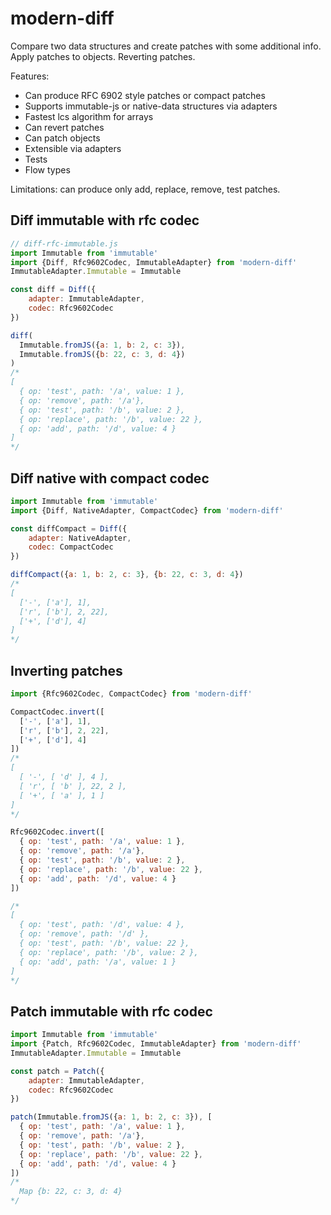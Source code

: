 modern-diff
===========

Compare two data structures and create patches with some additional info. Apply patches to objects. Reverting patches.

Features:

-	Can produce RFC 6902 style patches or compact patches
-	Supports immutable-js or native-data structures via adapters
-	Fastest lcs algorithm for arrays
-	Can revert patches
-	Can patch objects
-	Extensible via adapters
-	Tests
-	Flow types

Limitations: can produce only add, replace, remove, test patches.

Diff immutable with rfc codec
-----------------------------

```javascript
// diff-rfc-immutable.js
import Immutable from 'immutable'
import {Diff, Rfc9602Codec, ImmutableAdapter} from 'modern-diff'
ImmutableAdapter.Immutable = Immutable

const diff = Diff({
    adapter: ImmutableAdapter,
    codec: Rfc9602Codec
})

diff(
  Immutable.fromJS({a: 1, b: 2, c: 3}),
  Immutable.fromJS({b: 22, c: 3, d: 4})
)
/*
[
  { op: 'test', path: '/a', value: 1 },
  { op: 'remove', path: '/a'},
  { op: 'test', path: '/b', value: 2 },
  { op: 'replace', path: '/b', value: 22 },
  { op: 'add', path: '/d', value: 4 }
]
*/
```

Diff native with compact codec
------------------------------

```javascript
import Immutable from 'immutable'
import {Diff, NativeAdapter, CompactCodec} from 'modern-diff'

const diffCompact = Diff({
    adapter: NativeAdapter,
    codec: CompactCodec
})

diffCompact({a: 1, b: 2, c: 3}, {b: 22, c: 3, d: 4})
/*
[
  ['-', ['a'], 1],
  ['r', ['b'], 2, 22],
  ['+', ['d'], 4]
]
*/
```

Inverting patches
-----------------

```js
import {Rfc9602Codec, CompactCodec} from 'modern-diff'

CompactCodec.invert([
  ['-', ['a'], 1],
  ['r', ['b'], 2, 22],
  ['+', ['d'], 4]
])
/*
[
  [ '-', [ 'd' ], 4 ],
  [ 'r', [ 'b' ], 22, 2 ],
  [ '+', [ 'a' ], 1 ]
]
*/

Rfc9602Codec.invert([
  { op: 'test', path: '/a', value: 1 },
  { op: 'remove', path: '/a'},
  { op: 'test', path: '/b', value: 2 },
  { op: 'replace', path: '/b', value: 22 },
  { op: 'add', path: '/d', value: 4 }
])

/*
[
  { op: 'test', path: '/d', value: 4 },
  { op: 'remove', path: '/d' },
  { op: 'test', path: '/b', value: 22 },
  { op: 'replace', path: '/b', value: 2 },
  { op: 'add', path: '/a', value: 1 }
]
*/
```

Patch immutable with rfc codec
------------------------------

```js
import Immutable from 'immutable'
import {Patch, Rfc9602Codec, ImmutableAdapter} from 'modern-diff'
ImmutableAdapter.Immutable = Immutable

const patch = Patch({
    adapter: ImmutableAdapter,
    codec: Rfc9602Codec
})

patch(Immutable.fromJS({a: 1, b: 2, c: 3}), [
  { op: 'test', path: '/a', value: 1 },
  { op: 'remove', path: '/a'},
  { op: 'test', path: '/b', value: 2 },
  { op: 'replace', path: '/b', value: 22 },
  { op: 'add', path: '/d', value: 4 }
])
/*
  Map {b: 22, c: 3, d: 4}
*/
```
